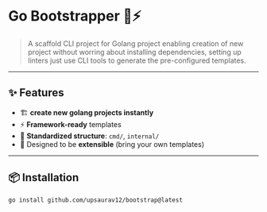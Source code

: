 # Go Bootstrapper 🐹⚡
> A scaffold CLI project for Golang project enabling creation of new project without worring about installing dependencies, setting up linters
just use CLI tools to generate the pre-configured templates.

---

## ✨ Features
- 🏗 **create new golang projects instantly**  
- ⚡ **Framework-ready** templates  
- 📂 **Standardized structure**: `cmd/`, `internal/`  
- 🔮 Designed to be **extensible** (bring your own templates)  

---

## 📦 Installation

```bash
go install github.com/upsaurav12/bootstrap@latest


